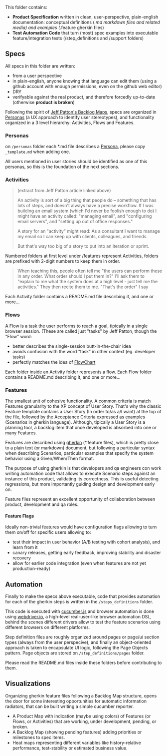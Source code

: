 
This folder contains:

- **Product Specification** written in clean, user-perspective, plain-english documentation: conceptual definitions (*.md markdown files and related media) and examples (*.feature gherkin files)
- **Test Automation Code** that turn (most) spec examples into executable feature/integration tests (/step_definitions and /support folders)

Specs
------

All specs in this folder are written:
- from a user perspective
- in plain-english, anyone knowing that language can edit them (using a github account with enough permissions, even on the github web editor)
- DRY
- verifyable against the real product, and therefore forcedly up-to-date (otherwise **product is broken**)

Following the spirit of [Jeff Patton's Backlog Maps](http://www.agileproductdesign.com/blog/the_new_backlog.html), specs are organized in [Personas][1] (a UX approach to identify user stereotypes), and functionality organized in a 3 level hierarchy: Activities, Flows and Features.

  [1]: http://en.wikipedia.org/wiki/Persona_(user_experience)

### Personas

on ```/personas``` folder each *.md file describes a [Persona][1], please copy ```_template.md``` when adding one.

All users mentioned in user stories should be identified as one of this personas, so this is the foundation of the next sections.

### Activities

> (extract from Jeff Patton article linked above)
>
> An activity is sort of a big thing that people do – something that has lots of steps, and doesn't always have a precise workflow. If I was building an email system (which I'd never be foolish enough to do) I might have an activity called: "managing email", and "configuring email servers", and "setting up out of office responses."
>
> A story for an "activity" might read: As a consultant I want to manage my email so I can keep up with clients, colleagues, and friends.
>
>But that's way too big of a story to put into an iteration or sprint.

Numbered folders at first level under /features represent Activities, folders are prefixed with 2-digit numbers to keep them in order.

> When teaching this, people often tell me "the users can perform these in any order. What order should I put them in?" I'll ask them to "explain to me what the system does at a high level - just tell me the activities." They then recite them to me. "That's the order" I say

Each Activity folder contains a README.md file describing it, and one or more...

### Flows

A Flow is a task the user performs to reach a goal, tipically in a single browser session. (These are called just "tasks" by Jeff Patton, though the "Flow" word:
- better describes the single-session butt-in-the-chair idea
- avoids confusion with the word "task" in other context (eg. developer tasks)
- perfectly matches the idea of [FlowChart](http://en.wikipedia.org/wiki/Flowchart)

Each folder inside an Activity folder represents a flow.
Each Flow folder contains a README.md describing it, and one or more...

### Features

The smallest unit of cohesive functionality. A common criteria is match Features granularity to the XP concept of User Story.
That's why the classic Feature template contains a User Story (In order to/as a/I want) at the top of the file, followed by the Acceptance Criteria expressed as examples (Scenarios in gherkin language).
Although, tipically a User Story is a planning tool, a backlog item that once developed is absorbed into one or many Features.

Features are described using [gherkin](https://github.com/cucumber/cucumber/wiki/Gherkin) (*.feature files), which is pretty close to a plain text (or markdown) document, but following a particular syntax when describing Scenarios, particular examples that specify the system behavior using a Given/When/Then format.

The purpose of using gherkin is that developers and qa engineers con work writing automation code that allows to execute Scenario steps against an instance of this product, validating its correctness. This is useful detecting regressions, but more importantly guiding design and development early on.

Feature files represent an excellent opportunity of collaboration between product, development and qa roles.

#### Feature Flags

Ideally non-trivial features would have configuration flags allowing to turn them on/off for specific users allowing to:
- test their impact in user behavior (A/B testing with cohort analysis), and learn from it
- canary releases, getting early feedback, improving stability and disaster recovery
- allow for earlier code integration (even when features are not yet production-ready)

Automation
---------

Finally to make the specs above executable, code that provides automation for each of the gherkin steps is written in the ```/steps_definitions``` folder.

This code is executed with [cucumber.js](https://github.com/cucumber/cucumber-js) and browser automation is done using [webdriver.io](http://webdriver.io/), a high-level real-user-like browser automation DSL, behind the scenes different drivers allow to test the feature scenarios using different browsers on different platforms.

Step definition files are roughly organized around pages or page/ui section types (always from the user perspecive), and finally an object-oriented approach is taken to encapsulate UI logic, following the Page Objects pattern. Page objects are stored on ```/step_definitions/pages``` folder.

Please read the README.md files inside these folders before contributing to them.

Visualizations
------

Organizing gherkin feature files following a Backlog Map structure, opens the door for some interesting opportunities for automatic information radiators, that can be built writing a simple cucumber reporter.

- A Product Map with indication (maybe using colors) of Features (or Flows, or Activities) that are working, under development, pending, or broken.
- A Backlog Map (showing pending features) adding priorities or milestones to spec items.
- Heat maps representing different variables like history-relative performance, test-stability or estimated business value.

